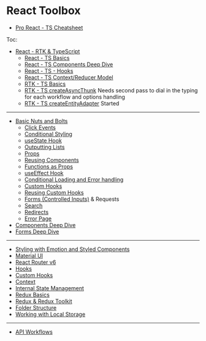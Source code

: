 # React Toolbox

- [Pro React - TS Cheatsheet](https://react-typescript-cheatsheet.netlify.app/docs/basic/setup/)

Toc:

- [React - RTK & TypeScript]()
  - [React - TS Basics](https://github.com/Adamskoullos/react-dojo-projects/blob/main/notes/ts-basics.md)
  - [React - TS Components Deep Dive](https://github.com/Adamskoullos/react-dojo-projects/blob/main/notes/ts-components.md)
  - [React - TS - Hooks](https://github.com/Adamskoullos/react-dojo-projects/blob/main/notes/ts-hooks.md)
  - [React - TS Context/Reducer Model](https://github.com/Adamskoullos/react-dojo-projects/blob/main/notes/ts-context-reducer.md)
  - [RTK - TS Basics](https://github.com/Adamskoullos/react-dojo-projects/blob/main/notes/redux-tk-ts/0-basics.md)
  - [RTK - TS createAsyncThunk](https://github.com/Adamskoullos/react-dojo-projects/blob/main/notes/redux-tk-ts/thunk.md) Needs second pass to dial in the typing for each workflow and options handling
  - [RTK - TS createEntityAdapter](https://github.com/Adamskoullos/react-dojo-projects/blob/main/notes/redux-tk-ts/entity-adapter.md) Started

---

- [Basic Nuts and Bolts](https://github.com/Adamskoullos/react-guide/blob/main/core/basics.md)
  - [Click Events](https://github.com/Adamskoullos/react-guide/blob/main/core/basics.md#Click-Events)
  - [Conditional Styling](https://github.com/Adamskoullos/react-guide/blob/main/core/basics.md#conditional-styling)
  - [useState Hook](https://github.com/Adamskoullos/react-guide/blob/main/core/basics.md#usestate-hook)
  - [Outputting Lists](https://github.com/Adamskoullos/react-guide/blob/main/core/basics.md#outputting-lists)
  - [Props](https://github.com/Adamskoullos/react-guide/blob/main/core/basics.md#props)
  - [Reusing Components](https://github.com/Adamskoullos/react-guide/blob/main/core/basics.md#reusing-components)
  - [Functions as Props](https://github.com/Adamskoullos/react-guide/blob/main/core/basics.md#functions-as-props)
  - [useEffect Hook](https://github.com/Adamskoullos/react-guide/blob/main/core/basics.md#useeffect-hook)
  - [Conditional Loading and Error handling](https://github.com/Adamskoullos/react-guide/blob/main/core/basics.md#conditional-loading-and-error-handling)
  - [Custom Hooks](https://github.com/Adamskoullos/react-guide/blob/main/core/basics.md#custom-hooks)
  - [Reusing Custom Hooks](https://github.com/Adamskoullos/react-guide/blob/main/core/basics.md#reusing-custom-hooks)
  - [Forms (Controlled Inputs)](https://github.com/Adamskoullos/react-guide/blob/main/core/basics.md#forms) & Requests
  - [Search](https://github.com/Adamskoullos/react-guide/blob/main/core/basics.md#search)
  - [Redirects](https://github.com/Adamskoullos/react-guide/blob/main/core/basics.md#posting-form-data-and-redirecting-user)
  - [Error Page](https://github.com/Adamskoullos/react-guide/blob/main/core/basics.md#error-page)
- [Components Deep Dive](https://github.com/Adamskoullos/react-dojo-projects/blob/main/notes/components.md)
- [Forms Deep Dive](https://github.com/Adamskoullos/react-dojo-projects/blob/main/notes/forms.md)

---

- [Styling with Emotion and Styled Components](https://github.com/Adamskoullos/react-dojo-projects/blob/main/notes/styling.md)
- [Material UI](https://github.com/Adamskoullos/react-guide/blob/main/core/material-design.md)
- [React Router v6](https://github.com/Adamskoullos/react-guide/blob/main/core/react-router.md)
- [Hooks](https://github.com/Adamskoullos/react-guide/blob/main/core/hooks.md)
- [Custom Hooks](https://github.com/Adamskoullos/react-dojo-projects/blob/main/notes/custom-hooks.md)
- [Context](https://github.com/Adamskoullos/react-guide/blob/main/core/context.md)
- [Internal State Management](https://github.com/Adamskoullos/react-dojo-projects/blob/main/notes/internal-state-management.md)
- [Redux Basics](https://github.com/Adamskoullos/react-dojo-projects/blob/main/notes/redux-basics.md)
- [Redux & Redux Toolkit](https://github.com/Adamskoullos/react-guide/blob/main/core/redux.md)
- [Folder Structure](https://github.com/Adamskoullos/react-guide/blob/main/core/folder-structure.md)
- [Working with Local Storage](https://github.com/Adamskoullos/react-guide/blob/main/core/local-storage.md)

---

- [API Workflows](https://github.com/Adamskoullos/react-next-guide/blob/main/core/api-workflows.md)
